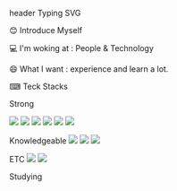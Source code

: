 
header Typing SVG

😊 Introduce Myself

💻 I'm woking at : People & Technology

😄 What I want : experience and learn a lot.

⌨ Teck Stacks

Strong

<img src="https://img.shields.io/badge/JavaScript-3766AB?style=flat-square&logo=JavaScript&logoColor=Yellow"/></a>
<img src="https://img.shields.io/badge/HTML-3766AB?style=flat-square&logo=HTML&logoColor=white"/></a>
<img src="https://img.shields.io/badge/CSS-3766AB?style=flat-square&logo=CSS&logoColor=white"/></a>
<img src="https://img.shields.io/badge/React-3766AB?style=flat-square&logo=React&logoColor=white"/></a>
<img src="https://img.shields.io/badge/Redux-3766AB?style=flat-square&logo=Redux&logoColor=white"/></a>
<img src="https://img.shields.io/badge/StyledComponents-3766AB?style=flat-square&logo=StyledComponents&logoColor=white"/></a>

       

Knowledgeable
<img src="https://img.shields.io/badge/Java-3766AB?style=flat-square&logo=Java&logoColor=white"/></a>
<img src="https://img.shields.io/badge/MySQL-3766AB?style=flat-square&logo=MySQL&logoColor=white"/></a>
<img src="https://img.shields.io/badge/Spring-3766AB?style=flat-square&logo=Spring&logoColor=white"/></a>
 

ETC
<img src="https://img.shields.io/badge/Notion-3766AB?style=flat-square&logo=Notion&logoColor=white"/></a>
<img src="https://img.shields.io/badge/Slack-3766AB?style=flat-square&logo=Slack&logoColor=white"/></a>
    

Studying

